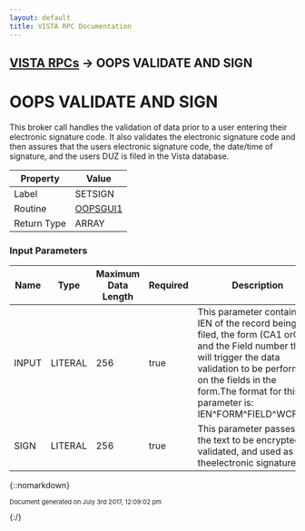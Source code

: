 ```yaml
---
layout: default
title: VISTA RPC Documentation
---
```


## [VISTA RPCs](TableOfContents) &#8594; OOPS VALIDATE AND SIGN
# OOPS VALIDATE AND SIGN

This broker call handles the validation of data prior to a user entering their electronic signature code.  It also validates the electronic signature code and then assures that the users electronic signature code, the date/time of signature, and the users DUZ is filed in the Vista database.

Property | Value
--- | ---
Label | SETSIGN
Routine | [OOPSGUI1](http://code.osehra.org/dox/Routine_OOPSGUI1_source.html)
Return Type | ARRAY


### Input Parameters

Name | Type | Maximum Data Length | Required | Description
--- | --- | --- | --- | ---
INPUT | LITERAL | 256 | true | This parameter contains the IEN of the record being filed, the form (CA1 orCA2), and the Field number that will trigger the data validation to be performed on the fields in the form.The format for this parameter is: IEN^FORM^FIELD^WCFLAG.
SIGN | LITERAL | 256 | true | This parameter passes in the text to be encrypted, validated, and used as theelectronic signature.



{::nomarkdown} <br/><p style="font-size: 11px">Document generated on July 3rd 2017, 12:09:02 pm</p>{:/}